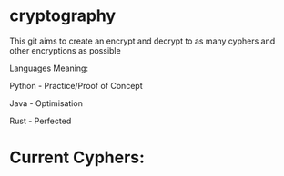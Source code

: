 # cryptography
This git aims to create an encrypt and decrypt to as many cyphers and other encryptions as possible

Languages Meaning:

Python - Practice/Proof of Concept

Java - Optimisation

Rust - Perfected

# Current Cyphers:
